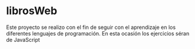 # librosWeb
Este proyecto se realizo con el fin de seguir con el aprendizaje en los diferentes lenguajes de programación. En esta ocasión  los ejercicios séran de JavaScript
